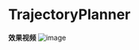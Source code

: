 # TrajectoryPlanner

**效果视频**
![image](https://github.com/oushuai01/TrajectoryPlanner/blob/os_planer/os_planer.gif)
